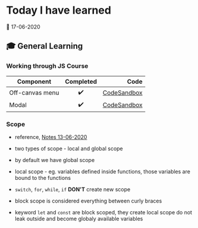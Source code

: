 # Today I have learned

:calendar: 17-06-2020

## :mortar_board: General Learning

### Working through JS Course

| Component         | Completed          | Code                                                          |
| ----------------- |:------------------:| -------------------------------------------------------------:|
| Off-canvas menu   | :heavy_check_mark: | [CodeSandbox](https://codesandbox.io/s/off-canvas-menu-kpuc1) |
| Modal             | :heavy_check_mark: | [CodeSandbox](https://codesandbox.io/s/modal-msq51)           |


### Scope

- reference, [Notes 13-06-2020](../13-06-2020/NOTES.md)
- two types of scope - local and global scope
- by default we have global scope
- local scope - eg. variables defined inside functions, those variables are bound to the functions
- `switch`, `for`, `while`, `if` **DON'T** create new scope
- block scope is considered everything between curly braces

- keyword `let` and `const` are block scoped, they create local scope do not leak outside and become globaly available variables
